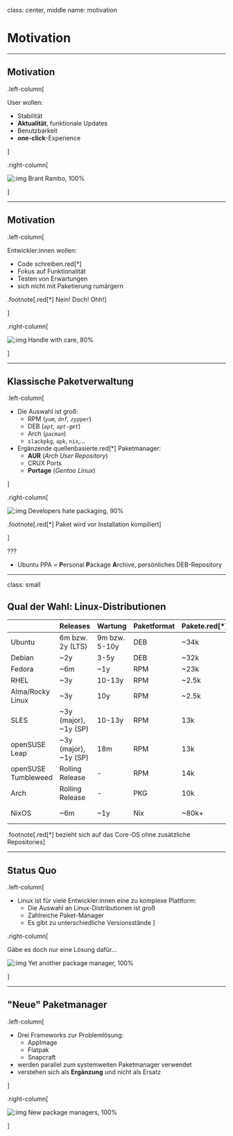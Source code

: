 class: center, middle
name: motivation

# Motivation

---

## Motivation

.left-column[

User wollen:

- Stabilität
- **Aktualität**, funktionale Updates
- Benutzbarkeit
- **one-click**-Experience

]

.right-column[

![:img Brant Rambo, 100%](imgs/brent_rambo.gif)

]

---

## Motivation

.left-column[

Entwickler:innen wollen:

- Code schreiben.red[*]
- Fokus auf Funktionalität
- Testen von Erwartungen
- sich nicht mit Paketierung rumärgern

.footnote[.red[*] Nein! Doch! Ohh!]

]

.right-column[

![:img Handle with care, 80%](imgs/handle_care.gif)

]

---

## Klassische Paketverwaltung

.left-column[

- Die Auswahl ist groß:
  - RPM (*`yum`, `dnf`, `zypper`*)
  - DEB (*`apt`, `apt-get`*)
  - Arch (*`pacman`*)
  - `slackpkg`, `apk`, `nix`,...
- Ergänzende quellenbasierte.red[*] Paketmanager:
  - **AUR** (*Arch User Repository*)
  - CRUX Ports
  - **Portage** (*Gentoo Linux*)

]

.right-column[

![:img Developers hate packaging, 90%](imgs/packaging_complex.jpg)

.footnote[.red[*] Paket wird vor Installation kompiliert]

]

???

- Ubuntu PPA = **P**ersonal **P**ackage **A**rchive, persönliches DEB-Repository

---

class: small

## Qual der Wahl: Linux-Distributionen

|   | Releases | Wartung | Paketformat | Pakete.red[*] | Fokus |
| - | -------- | ------- | ----------- | ------ | ----- |
| Ubuntu | 6m bzw. 2y (LTS) | 9m bzw. 5-10y | DEB | ~34k | Aktualität, Stabilität |
| Debian | ~2y | 3-5y | DEB | ~32k | Stabilität |
| Fedora | ~6m | ~1y | RPM | ~23k | Aktualität |
| RHEL | ~3y | 10-13y | RPM | ~2.5k | Stabilität |
| Alma/Rocky Linux | ~3y | 10y | RPM | ~2.5k | Stabilität
| SLES | ~3y (major), ~1y (SP) | 10-13y | RPM | 13k | Stabilität, Aktualität |
| openSUSE Leap | ~3y (major), ~1y (SP) | 18m | RPM | 13k | Stabilität, Aktualität |
| openSUSE Tumbleweed | Rolling Release | - | RPM | 14k | Bleeding Edge |
| Arch | Rolling Release | - | PKG | 10k | Bleeding Edge
| NixOS | ~6m | ~1y | Nix | ~80k+ | Bleeding Edge |

.footnote[.red[*] bezieht sich auf das Core-OS ohne zusätzliche Repositories]

---

## Status Quo

.left-column[

- Linux ist für viele Entwickler:innen eine zu komplexe Plattform:
  - Die Auswahl an Linux-Distributionen ist groß
  - Zahlreiche Paket-Manager
  - Es gibt zu unterschiedliche Versionsstände
]

.right-column[

Gäbe es doch nur eine Lösung dafür...

![:img Yet another package manager, 100%](imgs/yet_another_pkg.jpg)

]

---

## "Neue" Paketmanager

.left-column[

- Drei Frameworks zur Problemlösung:
  - AppImage
  - Flatpak
  - Snapcraft
- werden parallel zum systemweiten Paketmanager verwendet
- verstehen sich als **Ergänzung** und nicht als Ersatz

]

.right-column[

![:img New package managers, 100%](imgs/new_pkg.jpg)

]
